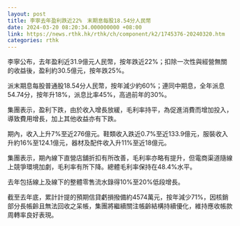 ```yaml
---
layout: post
title: 李寧去年盈利跌近22%　末期息每股18.54分人民幣
date: 2024-03-20 08:20:34.000000000 +08:00
link: https://news.rthk.hk/rthk/ch/component/k2/1745376-20240320.htm
categories: rthk
---
```


李寧公布，去年盈利近31.9億元人民幣，按年跌近22%；扣除一次性與經營無關的收益後，盈利約30.5億元，按年跌25%。

派末期息每股普通股18.54分人民幣，按年減少約60%；連同中期息，全年派息54.74分，按年升18%，派息比率45%，高過前年的30%。

集團表示，盈利下跌，由於收入增長放緩，毛利率持平，為促進消費而增加投入，導致費用增長，加上其他收益亦有下跌。

期內，收入上升7%至近276億元。鞋類收入跌近0.7%至近133.9億元，服裝收入升約16%至124.1億元，器材及配件收入升11%至近18億元。

集團表示，期內線下直營店舖折扣有所改善，毛利率亦略有提升，但電商渠道隨線上競爭環境加劇，毛利率有所下降。總體毛利率保持在48.4%水平。

去年包括線上及線下的整體零售流水錄得10%至20%低段增長。

截至去年底，累計計提的預期信貸虧損撥備約4574萬元，按年減少71%，因核銷部分長帳齡且無法回收之呆帳，集團將繼續關注帳齡結構持續優化，維持應收帳款周轉率良好表現。
